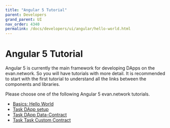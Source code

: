 ```yaml
---
title: "Angular 5 Tutorial"
parent: Developers
grand_parent: UI
nav_order: 4340
permalink: /docs/developers/ui/angular/hello-world.html
---
```


# Angular 5 Tutorial

Angular 5 is currently the main framework for developing DApps on the evan.network. So you will have
tutorials with more detail. It is recommended to start with the first tutorial to understand all the
links between the components and libraries.

Please choose one of the following Angular 5 evan.network tutorials.

- [Basics: Hello World](/docs/developers/ui/angular/hello-world.html)
- [Task DApp setup](/docs/developers/ui/angular/task.html)
- [Task DApp Data-Contract](/docs/developers/ui/angular/task-data-contract.html)
- [Task Task Custom Contract](/docs/developers/ui/angular/task-custom-contract.html)
